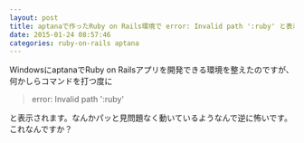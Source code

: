 ```yaml
---
layout: post
title: aptanaで作ったRuby on Rails環境で error: Invalid path ':ruby' と表示される
date: 2015-01-24 08:57:46
categories: ruby-on-rails aptana
---
```

<!-- {% raw %} -->
<p>WindowsにaptanaでRuby on Railsアプリを開発できる環境を整えたのですが、何かしらコマンドを打つ度に</p>

<blockquote>
  <p>error: Invalid path ':ruby'</p>
</blockquote>

<p>と表示されます。なんかパッと見問題なく動いているようなんで逆に怖いです。これなんですか？</p>
<!-- {% endraw %} -->
